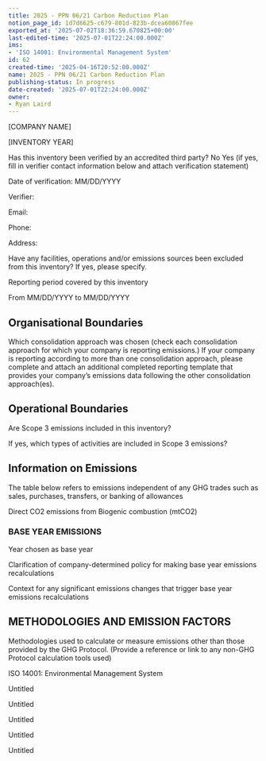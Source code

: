 ```yaml
---
title: 2025 - PPN 06/21 Carbon Reduction Plan
notion_page_id: 1d7d6625-c679-801d-823b-dcea60867fee
exported_at: '2025-07-02T18:36:59.670825+00:00'
last-edited-time: '2025-07-01T22:24:00.000Z'
ims:
- 'ISO 14001: Environmental Management System'
id: 62
created-time: '2025-04-16T20:52:00.000Z'
name: 2025 - PPN 06/21 Carbon Reduction Plan
publishing-status: In progress
date-created: '2025-07-01T22:24:00.000Z'
owner:
- Ryan Laird
---
```


<!-- Unsupported block type: table_of_contents -->

[COMPANY NAME]

[INVENTORY YEAR]


							

Has this inventory been verified by an accredited third party?
			No
			Yes (if yes, fill in verifier contact information below and attach verification statement)

<!-- Unsupported block type: divider -->

Date		of verification: MM/DD/YYYY

<!-- Unsupported block type: divider -->

Verifier:

<!-- Unsupported block type: divider -->

Email:

<!-- Unsupported block type: divider -->

Phone:

<!-- Unsupported block type: divider -->

Address:

<!-- Unsupported block type: divider -->

Have any facilities, operations and/or emissions sources been excluded from this inventory?  If yes, please specify.

<!-- Unsupported block type: divider -->



<!-- Unsupported block type: divider -->



Reporting period covered by this inventory

<!-- Unsupported block type: divider -->

From	MM/DD/YYYY		to  MM/DD/YYYY

<!-- Unsupported block type: divider -->

## Organisational Boundaries

Which consolidation approach was chosen (check each consolidation approach for which your company is reporting emissions.) If your company is reporting according to more than one consolidation approach, please complete and attach an additional completed reporting template that provides your company’s emissions data following the other consolidation approach(es).

<!-- Unsupported block type: child_database -->

## Operational Boundaries

Are Scope 3 emissions included in this inventory? 

If yes, which types of activities are included in Scope 3 emissions?

## Information on Emissions

The table below refers to emissions independent of any GHG trades such as sales, purchases, transfers, or banking of allowances

<!-- Unsupported block type: child_database -->

Direct CO2 emissions from Biogenic combustion (mtCO­­2)

<!-- Unsupported block type: divider -->

### BASE YEAR EMISSIONS

Year chosen as base year

Clarification of company-determined policy for making base year emissions recalculations

Context for any significant emissions changes that trigger base year emissions recalculations

<!-- Unsupported block type: child_database -->

<!-- Unsupported block type: divider -->

## METHODOLOGIES AND EMISSION FACTORS

Methodologies used to calculate or measure emissions other than those provided by the GHG Protocol. (Provide a reference or link to any non-GHG Protocol calculation tools used)





<!-- Unsupported block type: divider -->



<!-- Unsupported block type: child_page -->





ISO 14001: Environmental Management System 

Untitled 

Untitled 

Untitled 

Untitled 

Untitled 

